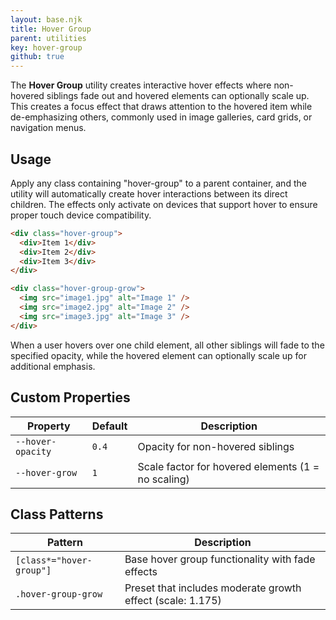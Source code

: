 ```yaml
---
layout: base.njk
title: Hover Group
parent: utilities
key: hover-group
github: true
---
```


The **Hover Group** utility creates interactive hover effects where non-hovered siblings fade out and hovered elements can optionally scale up. This creates a focus effect that draws attention to the hovered item while de-emphasizing others, commonly used in image galleries, card grids, or navigation menus.

## Usage

Apply any class containing "hover-group" to a parent container, and the utility will automatically create hover interactions between its direct children. The effects only activate on devices that support hover to ensure proper touch device compatibility.

```html
<div class="hover-group">
  <div>Item 1</div>
  <div>Item 2</div>
  <div>Item 3</div>
</div>

<div class="hover-group-grow">
  <img src="image1.jpg" alt="Image 1" />
  <img src="image2.jpg" alt="Image 2" />
  <img src="image3.jpg" alt="Image 3" />
</div>
```

When a user hovers over one child element, all other siblings will fade to the specified opacity, while the hovered element can optionally scale up for additional emphasis.

## Custom Properties

<div class="scroll">
<table>
  <thead>
    <tr>
      <th>Property</th>
      <th>Default</th>
      <th>Description</th>
    </tr>
  </thead>
  <tbody>
    <tr>
      <td><code>--hover-opacity</code></td>
      <td><code>0.4</code></td>
      <td>Opacity for non-hovered siblings</td>
    </tr>
    <tr>
      <td><code>--hover-grow</code></td>
      <td><code>1</code></td>
      <td>Scale factor for hovered elements (1 = no scaling)</td>
    </tr>
  </tbody>
</table>
</div>

## Class Patterns

<div class="scroll">
<table>
  <thead>
    <tr>
      <th>Pattern</th>
      <th>Description</th>
    </tr>
  </thead>
  <tbody>
    <tr>
      <td><code>[class*="hover-group"]</code></td>
      <td>Base hover group functionality with fade effects</td>
    </tr>
    <tr>
      <td><code>.hover-group-grow</code></td>
      <td>Preset that includes moderate growth effect (scale: 1.175)</td>
    </tr>
  </tbody>
</table>
</div>
